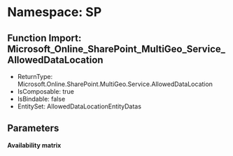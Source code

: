 # Namespace: SP

## Function Import: Microsoft_Online_SharePoint_MultiGeo_Service_AllowedDataLocation

- ReturnType: Microsoft.Online.SharePoint.MultiGeo.Service.AllowedDataLocation
- IsComposable: true
- IsBindable: false
- EntitySet: AllowedDataLocationEntityDatas

## Parameters

**Availability matrix**

